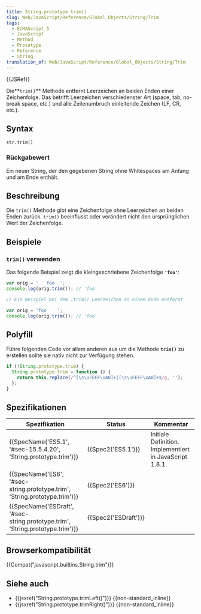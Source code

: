```yaml
---
title: String.prototype.trim()
slug: Web/JavaScript/Reference/Global_Objects/String/Trim
tags:
  - ECMAScript 5
  - JavaScript
  - Method
  - Prototype
  - Reference
  - String
translation_of: Web/JavaScript/Reference/Global_Objects/String/Trim
---
```

{{JSRef}}

Die**`trim()`** Methode entfernt Leerzeichen an beiden Enden einer Zeichenfolge. Das betrifft Leerzeichen verschiedenster Art (space, tab, no-break space, etc.) und alle Zeilenumbruch einleitende Zeichen (LF, CR, etc.).

## Syntax

    str.trim()

### Rückgabewert

Ein neuer String, der den gegebenen String ohne Whitespaces am Anfang und am Ende enthält.

## Beschreibung

Die `trim()` Methode gibt eine Zeichenfolge ohne Leerzeichen an beiden Enden zurück. `trim()` beeinflusst oder verändert nicht den ursprünglichen Wert der Zeichenfolge.

## Beispiele

### `trim()` verwenden

Das folgende Beispiel zeigt die kleingeschriebene Zeichenfolge **`'foo'`**:

```js
var orig = '   foo  ';
console.log(orig.trim()); // 'foo'

// Ein Beispiel bei dem .trim() Leerzeichen an einem Ende entfernt

var orig = 'foo    ';
console.log(orig.trim()); // 'foo'
```

## Polyfill

Führe folgenden Code vor allem anderen aus um die Methode **`trim()`** zu erstellen sollte sie nativ nicht zur Verfügung stehen.

```js
if (!String.prototype.trim) {
  String.prototype.trim = function () {
    return this.replace(/^[\s\uFEFF\xA0]+|[\s\uFEFF\xA0]+$/g, '');
  };
}
```

## Spezifikationen

| Spezifikation                                                                                            | Status                       | Kommentar                                               |
| -------------------------------------------------------------------------------------------------------- | ---------------------------- | ------------------------------------------------------- |
| {{SpecName('ES5.1', '#sec-15.5.4.20', 'String.prototype.trim')}}                     | {{Spec2('ES5.1')}}     | Initiale Definition. Implementiert in JavaScript 1.8.1. |
| {{SpecName('ES6', '#sec-string.prototype.trim', 'String.prototype.trim')}}     | {{Spec2('ES6')}}         |                                                         |
| {{SpecName('ESDraft', '#sec-string.prototype.trim', 'String.prototype.trim')}} | {{Spec2('ESDraft')}} |                                                         |

## Browserkompatibilität

{{Compat("javascript.builtins.String.trim")}}

## Siehe auch

- {{jsxref("String.prototype.trimLeft()")}} {{non-standard_inline}}
- {{jsxref("String.prototype.trimRight()")}} {{non-standard_inline}}
